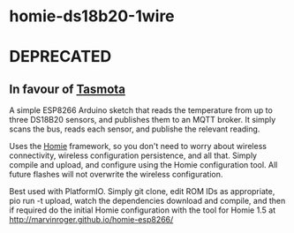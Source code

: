 # homie-ds18b20-1wire

# DEPRECATED 
## In favour of [Tasmota](https://github.com/arendst/Sonoff-Tasmota)

A simple ESP8266 Arduino sketch that reads the temperature from up to three DS18B20 sensors, and publishes them to an MQTT broker. It simply scans the bus, reads each sensor, and publishe the relevant reading.

Uses the [Homie](https://github.com/marvinroger/homie-esp8266/releases) framework, so you don't need to worry about wireless connectivity, wireless configuration persistence, and all that. Simply compile and upload, and configure using the Homie configuration tool. 
All future flashes will not overwrite the wireless configuration.

Best used with PlatformIO. Simply git clone, edit ROM IDs as appropriate, pio run -t upload, watch the dependencies download and compile, and then if required do the initial Homie configuration with the tool for Homie 1.5 at http://marvinroger.github.io/homie-esp8266/
